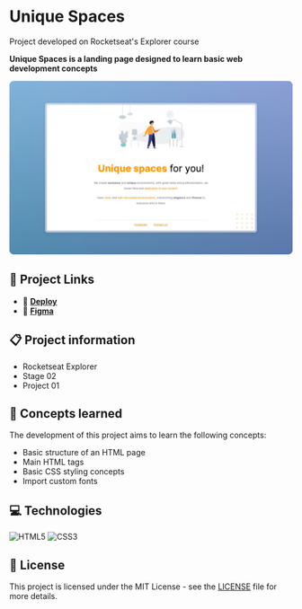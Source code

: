 # Unique Spaces

Project developed on Rocketseat's Explorer course

**Unique Spaces is a landing page designed to learn basic web development concepts**

![Unique Spaces project screenshot](./.github/screenshot.png)

## 🔗 Project Links

- 🚀 [**Deploy**](https://emanueltavecia.github.io/unique-spaces)
- 🎨 [**Figma**](https://www.figma.com/file/fAvYZz4dPV5MfhL77XkqkD/Explorer---Projeto-01/duplicate)

## 📋 Project information

- Rocketseat Explorer
- Stage 02
- Project 01

## 🧠 Concepts learned

The development of this project aims to learn the following concepts:

- Basic structure of an HTML page
- Main HTML tags
- Basic CSS styling concepts
- Import custom fonts

## 💻 Technologies

![HTML5](https://img.shields.io/badge/html5-%23E34F26.svg?style=for-the-badge&logo=html5&logoColor=white)
![CSS3](https://img.shields.io/badge/css3-%231572B6.svg?style=for-the-badge&logo=css3&logoColor=white)

## 📄 License

This project is licensed under the MIT License - see the [LICENSE](./LICENSE) file for more details.
